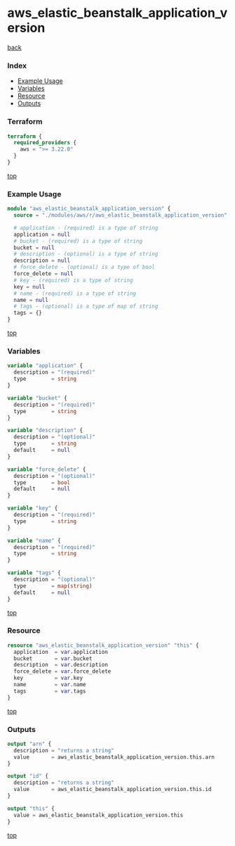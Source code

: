 # aws_elastic_beanstalk_application_version

[back](../aws.md)

### Index

- [Example Usage](#example-usage)
- [Variables](#variables)
- [Resource](#resource)
- [Outputs](#outputs)

### Terraform

```terraform
terraform {
  required_providers {
    aws = ">= 3.22.0"
  }
}
```

[top](#index)

### Example Usage

```terraform
module "aws_elastic_beanstalk_application_version" {
  source = "./modules/aws/r/aws_elastic_beanstalk_application_version"

  # application - (required) is a type of string
  application = null
  # bucket - (required) is a type of string
  bucket = null
  # description - (optional) is a type of string
  description = null
  # force_delete - (optional) is a type of bool
  force_delete = null
  # key - (required) is a type of string
  key = null
  # name - (required) is a type of string
  name = null
  # tags - (optional) is a type of map of string
  tags = {}
}
```

[top](#index)

### Variables

```terraform
variable "application" {
  description = "(required)"
  type        = string
}

variable "bucket" {
  description = "(required)"
  type        = string
}

variable "description" {
  description = "(optional)"
  type        = string
  default     = null
}

variable "force_delete" {
  description = "(optional)"
  type        = bool
  default     = null
}

variable "key" {
  description = "(required)"
  type        = string
}

variable "name" {
  description = "(required)"
  type        = string
}

variable "tags" {
  description = "(optional)"
  type        = map(string)
  default     = null
}
```

[top](#index)

### Resource

```terraform
resource "aws_elastic_beanstalk_application_version" "this" {
  application  = var.application
  bucket       = var.bucket
  description  = var.description
  force_delete = var.force_delete
  key          = var.key
  name         = var.name
  tags         = var.tags
}
```

[top](#index)

### Outputs

```terraform
output "arn" {
  description = "returns a string"
  value       = aws_elastic_beanstalk_application_version.this.arn
}

output "id" {
  description = "returns a string"
  value       = aws_elastic_beanstalk_application_version.this.id
}

output "this" {
  value = aws_elastic_beanstalk_application_version.this
}
```

[top](#index)